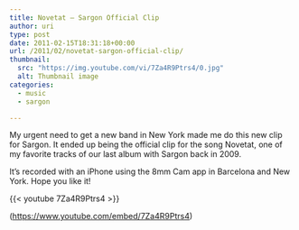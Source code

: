```yaml
---
title: Novetat – Sargon Official Clip
author: uri
type: post
date: 2011-02-15T18:31:18+00:00
url: /2011/02/novetat-sargon-official-clip/
thumbnail:
  src: "https://img.youtube.com/vi/7Za4R9Ptrs4/0.jpg"
  alt: Thumbnail image
categories:
  - music
  - sargon

---
```

My urgent need to get a new band in New York made me do this new clip for Sargon. It ended up being the official clip for the song Novetat, one of my favorite tracks of our last album with Sargon back in 2009.

It&#8217;s recorded with an iPhone using the 8mm Cam app in Barcelona and New York. Hope you like it!

{{< youtube 7Za4R9Ptrs4 >}}</iframe>

(https://www.youtube.com/embed/7Za4R9Ptrs4)